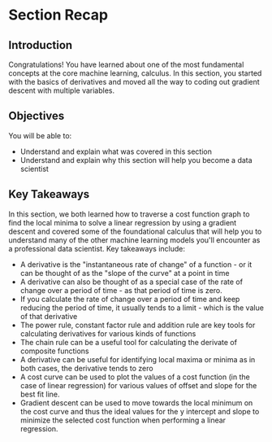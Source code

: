 
# Section Recap

## Introduction

Congratulations! You have learned about one of the most fundamental concepts at the core machine learning, calculus. In this section, you started with the basics of derivatives and moved all the way to coding out gradient descent with multiple variables. 

## Objectives
You will be able to:
* Understand and explain what was covered in this section
* Understand and explain why this section will help you become a data scientist

## Key Takeaways

In this section, we both learned how to traverse a cost function graph to find the local minima to solve a linear regression by using a gradient descent and covered some of the foundational calculus that will help you to understand many of the other machine learning models you'll encounter as a professional data scientist. Key takeaways include:
* A derivative is the "instantaneous rate of change" of a function - or it can be thought of as the "slope of the curve" at a point in time
* A derivative can also be thought of as a special case of the rate of change over a period of time - as that period of time is zero. 
* If you calculate the rate of change over a period of time and keep reducing the period of time, it usually tends to a limit - which is the value of that derivative
* The power rule, constant factor rule and addition rule are key tools for calculating derivatives for various kinds of functions
* The chain rule can be a useful tool for calculating the derivate of composite functions
* A derivative can be useful for identifying local maxima or minima as in both cases, the derivative tends to zero
* A cost curve can be used to plot the values of a cost function (in the case of linear regression) for various values of offset and slope for the best fit line.
* Gradient descent can be used to move towards the local minimum on the cost curve and thus the ideal values for the y intercept and slope to minimize the selected cost function when performing a linear regression.
